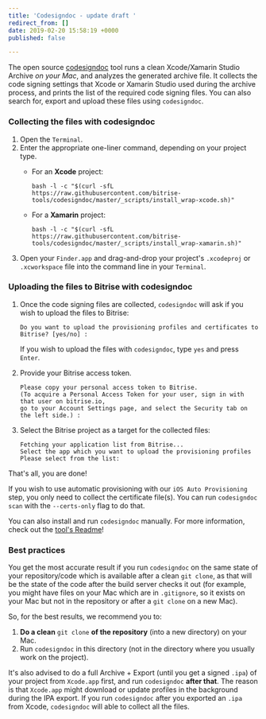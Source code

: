 ```yaml
---
title: 'Codesigndoc - update draft '
redirect_from: []
date: 2019-02-20 15:58:19 +0000
published: false

---
```

The open source [codesigndoc](https://github.com/bitrise-tools/codesigndoc) tool runs a clean Xcode/Xamarin Studio Archive _on your Mac_, and analyzes the generated archive file. It collects the code signing settings that Xcode or Xamarin Studio used during the archive process, and prints the list of the required code signing files. You can also search for, export and upload these files using `codesigndoc`.

### Collecting the files with codesigndoc

1. Open the `Terminal`.
2. Enter the appropriate one-liner command, depending on your project type.
   * For an **Xcode** project:

         bash -l -c "$(curl -sfL https://raw.githubusercontent.com/bitrise-tools/codesigndoc/master/_scripts/install_wrap-xcode.sh)"
   * For a **Xamarin** project:

         bash -l -c "$(curl -sfL https://raw.githubusercontent.com/bitrise-tools/codesigndoc/master/_scripts/install_wrap-xamarin.sh)"
3. Open your `Finder.app` and drag-and-drop your project's `.xcodeproj` or `.xcworkspace` file into the command line in your `Terminal`.

### Uploading the files to Bitrise with codesigndoc

1. Once the code signing files are collected, `codesigndoc` will ask if you wish to upload the files to Bitrise:

       Do you want to upload the provisioning profiles and certificates to Bitrise? [yes/no] :

   If you wish to upload the files with `codesigndoc`, type `yes` and press `Enter`.
2. Provide your Bitrise access token.

       Please copy your personal access token to Bitrise.
       (To acquire a Personal Access Token for your user, sign in with that user on bitrise.io,
       go to your Account Settings page, and select the Security tab on the left side.) :
3. Select the Bitrise project as a target for the collected files:

       Fetching your application list from Bitrise...
       Select the app which you want to upload the provisioning profiles
       Please select from the list:

That's all, you are done!

If you wish to use automatic provisioning with our `iOS Auto Provisioning` step, you only need to collect the certificate file(s). You can run `codesigndoc scan` with the `--certs-only` flag to do that.

You can also install and run `codesigndoc` manually. For more information, check out the [tool's Readme](https://github.com/bitrise-tools/codesigndoc)!

### Best practices

You get the most accurate result if you run `codesigndoc` on the same state of your repository/code which is available after a clean `git clone`, as that will be the state of the code after the build server checks it out (for example, you might have files on your Mac which are in `.gitignore`, so it exists on your Mac but not in the repository or after a `git clone` on a new Mac).

So, for the best results, we recommend you to:

1. **Do a clean** `git clone` **of the repository** (into a new directory) on your Mac.
2. Run `codesigndoc` in this directory (not in the directory where you usually work on the project).

It's also advised to do a full Archive + Export (until you get a signed `.ipa`) of your project from `Xcode.app` first, and run `codesigndoc` **after that**. The reason is that `Xcode.app` might download or update profiles in the background during the IPA export. If you run `codesigndoc` after you exported an `.ipa` from Xcode, `codesigndoc` will able to collect all the files.
